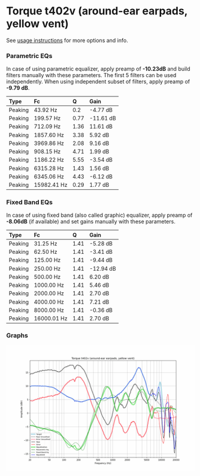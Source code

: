 # Torque t402v (around-ear earpads, yellow vent)
See [usage instructions](https://github.com/jaakkopasanen/AutoEq#usage) for more options and info.

### Parametric EQs
In case of using parametric equalizer, apply preamp of **-10.23dB** and build filters manually
with these parameters. The first 5 filters can be used independently.
When using independent subset of filters, apply preamp of **-9.79 dB**.

| Type    | Fc          |    Q | Gain      |
|:--------|:------------|:-----|:----------|
| Peaking | 43.92 Hz    | 0.2  | -4.77 dB  |
| Peaking | 199.57 Hz   | 0.77 | -11.61 dB |
| Peaking | 712.09 Hz   | 1.36 | 11.61 dB  |
| Peaking | 1857.60 Hz  | 3.38 | 5.92 dB   |
| Peaking | 3969.86 Hz  | 2.08 | 9.16 dB   |
| Peaking | 908.15 Hz   | 4.71 | 1.99 dB   |
| Peaking | 1186.22 Hz  | 5.55 | -3.54 dB  |
| Peaking | 6315.28 Hz  | 1.43 | 1.56 dB   |
| Peaking | 6345.06 Hz  | 4.43 | -6.12 dB  |
| Peaking | 15982.41 Hz | 0.29 | 1.77 dB   |

### Fixed Band EQs
In case of using fixed band (also called graphic) equalizer, apply preamp of **-8.06dB**
(if available) and set gains manually with these parameters.

| Type    | Fc          |    Q | Gain      |
|:--------|:------------|:-----|:----------|
| Peaking | 31.25 Hz    | 1.41 | -5.28 dB  |
| Peaking | 62.50 Hz    | 1.41 | -3.41 dB  |
| Peaking | 125.00 Hz   | 1.41 | -9.44 dB  |
| Peaking | 250.00 Hz   | 1.41 | -12.94 dB |
| Peaking | 500.00 Hz   | 1.41 | 6.20 dB   |
| Peaking | 1000.00 Hz  | 1.41 | 5.46 dB   |
| Peaking | 2000.00 Hz  | 1.41 | 2.70 dB   |
| Peaking | 4000.00 Hz  | 1.41 | 7.21 dB   |
| Peaking | 8000.00 Hz  | 1.41 | -0.36 dB  |
| Peaking | 16000.01 Hz | 1.41 | 2.70 dB   |

### Graphs
![](./Torque%20t402v%20(around-ear%20earpads,%20yellow%20vent).png)